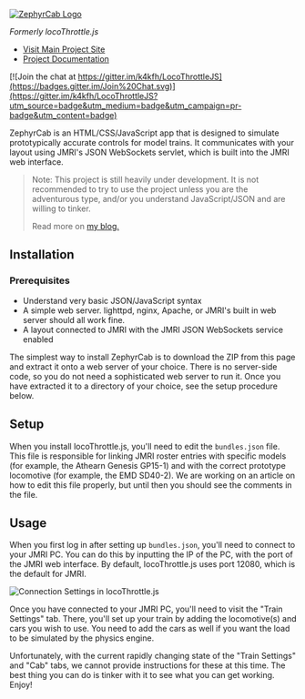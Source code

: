[![ZephyrCab Logo](http://i.imgur.com/n07xxtI.png)](http://k4kfh.github.io/ZephyrCab)

*Formerly locoThrottle.js*

* [Visit Main Project Site](http://k4kfh.github.io/ZephyrCab)
* [Project Documentation](http://k4kfh.github.io/ZephyrCab)

[![Join the chat at https://gitter.im/k4kfh/LocoThrottleJS](https://badges.gitter.im/Join%20Chat.svg)](https://gitter.im/k4kfh/LocoThrottleJS?utm_source=badge&utm_medium=badge&utm_campaign=pr-badge&utm_content=badge)

ZephyrCab is an HTML/CSS/JavaScript app that is designed to simulate prototypically accurate controls for model trains. It communicates with your layout using JMRI's JSON WebSockets servlet, which is built into the JMRI web interface.

> Note: This project is still heavily under development. It is not recommended to try to use the project unless you are the adventurous type, and/or you understand JavaScript/JSON and are willing to tinker.
>
> Read more on [my blog.](http://evilgeniustech.com/tag/locothrottlejs/)

## Installation

### Prerequisites

- Understand very basic JSON/JavaScript syntax
- A simple web server. lighttpd, nginx, Apache, or JMRI's built in web server should all work fine.
- A layout connected to JMRI with the JMRI JSON WebSockets service enabled

The simplest way to install ZephyrCab is to download the ZIP from this page and extract it onto a web server of your choice. There is no server-side code, so you do not need a sophisticated web server to run it. Once you have extracted it to a directory of your choice, see the setup procedure below.

## Setup

When you install locoThrottle.js, you'll need to edit the `bundles.json` file. This file is responsible for linking JMRI roster entries with specific models (for example, the Athearn Genesis GP15-1) and with the correct prototype locomotive (for example, the EMD SD40-2). We are working on an article on how to edit this file properly, but until then you should see the comments in the file.

## Usage

When you first log in after setting up `bundles.json`, you'll need to connect to your JMRI PC. You can do this by inputting the IP of the PC, with the port of the JMRI web interface. By default, locoThrottle.js uses port 12080, which is the default for JMRI.

![Connection Settings in locoThrottle.js](http://evilgeniustech.com/wp-content/uploads/2015/11/connectionsettings.png)

Once you have connected to your JMRI PC, you'll need to visit the "Train Settings" tab. There, you'll set up your train by adding the locomotive(s) and cars you wish to use. You need to add the cars as well if you want the load to be simulated by the physics engine.

Unfortunately, with the current rapidly changing state of the "Train Settings" and "Cab" tabs, we cannot provide instructions for these at this time. The best thing you can do is tinker with it to see what you can get working. Enjoy!
